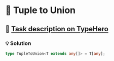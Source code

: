 # 📝 Tuple to Union

## 🔗 [Task description on TypeHero](https://typehero.dev/challenge/tuple-to-union)

### 💡 Solution

```typescript
type TupleToUnion<T extends any[]> = T[any];
```
